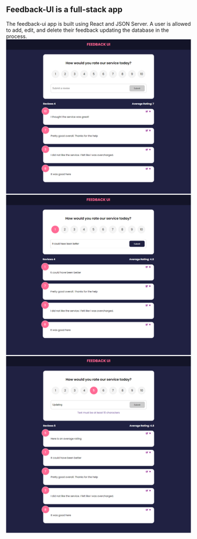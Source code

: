 ## Feedback-UI is a full-stack app
The feedback-ui app is built using React and JSON Server. A user is allowed to add, edit, and delete their feedback updating the database in the process.
<img src="./src/assets/feedback-1.png">
<img src="./src/assets/feedback-2.png">
<img src="./src/assets/feedback-3.png">
